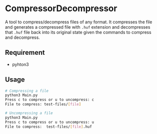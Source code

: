 # CompressorDecompressor
A tool to compress/decompress files of any format.
It compresses the file and generates a compressed file with ```.huf``` extension and decompresses 
that ```.huf``` file back into its original state given the commands to compress and decompress. 

## Requirement
* pyhton3

## Usage
```bash
# Compressing a file 
python3 Main.py
Press c to compress or u to uncompress: c
File to compress: test-files/[file]

# Uncompressing a file
python3 Main.py
Press c to compress or u to uncompress: u
File to compress:  test-files/[file].huf
```
